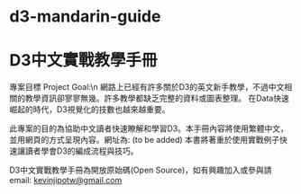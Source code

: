 # d3-mandarin-guide
# D3中文實戰教學手冊

專案目標 Project Goal:\n
網路上已經有許多關於D3的英文新手教學，不過中文相關的教學資訊卻寥寥無幾。許多教學都缺乏完整的資料或圖表整理。
在Data快速崛起的時代，D3視覺化的技數也越來越重要。    

此專案的目的為協助中文讀者快速瞭解和學習D3。本手冊內容將使用繁體中文，並用網頁的方式呈現內容。網址為: (to be added)
本書將著重於使用實戰例子快速讓讀者學會D3的編成流程與技巧。

D3中文實戰教學手冊為開放原始碼(Open Source)，如有興趣加入或參與請email: kevinjipotw@gmail.com



















